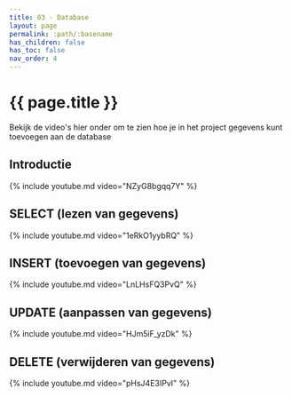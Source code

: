 ```yaml
---
title: 03 - Database
layout: page
permalink: :path/:basename
has_children: false
has_toc: false
nav_order: 4
---
```



# {{ page.title }}

Bekijk de video's hier onder om te zien hoe je in het project gegevens kunt toevoegen aan de database


## Introductie

{% include youtube.md video="NZyG8bgqq7Y" %}


## SELECT (lezen van gegevens)

{% include youtube.md video="1eRkO1yybRQ" %}


## INSERT (toevoegen van gegevens)

{% include youtube.md video="LnLHsFQ3PvQ" %}


## UPDATE (aanpassen van gegevens)

{% include youtube.md video="HJm5iF_yzDk" %}


## DELETE (verwijderen van gegevens)

{% include youtube.md video="pHsJ4E3IPvI" %}




